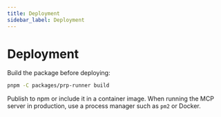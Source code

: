 ```yaml
---
title: Deployment
sidebar_label: Deployment
---
```


# Deployment

Build the package before deploying:

```bash
pnpm -C packages/prp-runner build
```

Publish to npm or include it in a container image. When running the MCP server in production, use a process manager such as `pm2` or Docker.
